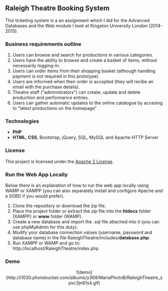 ## Raleigh Theatre Booking System

This ticketing system is a an assignment which I did for the Advanced Databases and the Web module I took at Kingston University London (2014-2015).

### Business requirements outline
1. Users can browse and search for productions in various categories.
2. Users have the ability to browse and create a basket of items, without necessarily logging-in.
3. Users can order items from their shopping basket (although handling payment is not required in this prototype).
4. Users are informed when their order is accepted (they will recibe an email with the purchase details).
5. Theatre staff (“administrators”) can create, update and delete production and performance entries.
6. Users can gather automatic updates to the online catalogue by accesing to “latest productions on the homepage” .



### Technologies
- **PHP**
- **HTML**, **CSS**, Bootstrap, jQuery, SQL, MySQL and Apache HTTP Server



### License
This project is licensed under the [Apache 2 License](http://www.apache.org/licenses/LICENSE-2.0). 



### Run the Web App Locally
Below there is an explanation of how to run the web app locally using WAMP or XAMPP (you can also separately install and configure Apache and a SGBD if you would prefer).

1. Clone the repository or download the zip file.
2. Place the project folder or extract the zip file into the **htdocs** folder (XAMPP) or **www** folder (WAMP).
3. Create a new database and import the .sql file attached into it (you can use phpMyAdmin for this duty).
4. Modify your database connection values (username, password and database name) in the file RaleighTheatre/includes/**database.php**.
5. Run XAMPP or WAMP and go to: http://localhost/RaleighTheatre/index.php



### Demo
<center>
	![demo](http://i1030.photobucket.com/albums/y369/MariaPhotoB/RaleighTheatre_zpsc3jn81s4.gif)
</center>